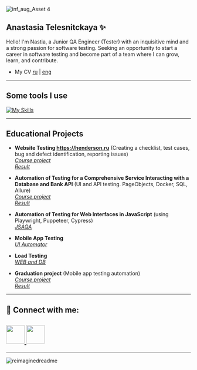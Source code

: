 ![inf_aug_Asset 4](https://github.com/nancygespens/nancygespens/assets/108212488/5e636194-33f2-4a37-a8de-28f03042032f)


## Anastasia Telesnitckaya ✨

Hello! I'm Nastia, a Junior QA Engineer (Tester) with an inquisitive mind and a strong passion for software testing. Seeking an opportunity to start a career in software testing and become part of a team where I can grow, learn, and contribute.

* My CV [ru](https://github.com/nancygespens/nancygespens/files/14741155/Telesnitskaya_CV_Ru.pdf) | 
[eng](https://github.com/nancygespens/nancygespens/files/14741163/Telesnitskaya_CV_Eng.pdf)

---
## Some tools I use

[![My Skills](https://skillicons.dev/icons?i=js,html,selenium,docker,postman,kotlin,idea,vscode,androidstudio,gradle,grafana,nodejs,replit)](https://skillicons.dev)

---
## Educational Projects

* **Website Testing https://henderson.ru** (Creating a checklist, test cases, bug and defect identification, reporting issues)  
  *[Course project](https://github.com/netology-code/iqa-diplom/blob/main/README.md)*  
  *[Result](https://docs.google.com/spreadsheets/d/1yurVPMyOh-df79Js7UHtHKyONZlm5ih0SNKLL2n-pWY/edit?usp=share_link)*
  
* **Automation of Testing for a Comprehensive Service Interacting with a Database and Bank API** (UI and API testing. PageObjects, Docker, SQL, Allure)  
  *[Course project](https://github.com/netology-code/aqa-qamid-diplom)*  
  *[Result](https://github.com/nancygespens/Aqa_qamid_CourseWork.git)*

* **Automation of Testing for Web Interfaces in JavaScript** (using Playwright, Puppeteer, Cypress)  
  *[JSAQA](https://github.com/nancygespens/JSAQA)*

* **Mobile App Testing**  
  *[UI Automator](https://github.com/nancygespens/MQA_2.2_UI_Automator)* 

* **Load Testing**  
  *[WEB and DB](https://github.com/nancygespens/loadqa-homeworks)* 

* **Graduation project** (Mobile app testing automation)  
  *[Course project](https://github.com/netology-code/qamid-diplom/tree/main)*  
  *[Result](https://github.com/nancygespens/qamid-diplom)* 

---
## 🤝 Connect with me:


<h2 align="left">
     <a href="https://t.me/gespens">
     <img src="https://github.com/gauravghongde/social-icons/blob/master/SVG/Color/Telegram.svg" width="50" height="50"/>
     </a>
     <a href="https://www.instagram.com/gespens">
     <img src="https://skillicons.dev/icons?i=instagram" width="50" height="50"/>
     </a>
  </h2>  

---
<img src="https://myreadme.vercel.app/api/embed/nancygespens?panels=userstatistics,toprepositories,toplanguages,commitgraph" alt="reimaginedreadme" />
